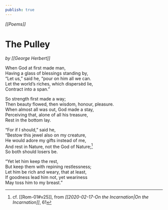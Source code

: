 ```yaml
---
publish: true
---
```

*[[Poems]]*

# The Pulley
*by [[George Herbert]]*

When God at first made man,  
Having a glass of blessings standing by,  
“Let us,” said he, “pour on him all we can.  
Let the world’s riches, which dispersèd lie,  
Contract into a span.”  

So strength first made a way;  
Then beauty flowed, then wisdom, honour, pleasure.  
When almost all was out, God made a stay,  
Perceiving that, alone of all his treasure,  
Rest in the bottom lay.  

“For if I should,” said he,  
“Bestow this jewel also on my creature,  
He would adore my gifts instead of me,  
And rest in Nature, not the God of Nature;[^rom]  
So both should losers be.  

“Yet let him keep the rest,  
But keep them with repining restlessness;  
Let him be rich and weary, that at least,  
If goodness lead him not, yet weariness  
May toss him to my breast.”

[^rom]: cf. [[Rom-01#v25]], from *[[2020-02-17-On the Incarnation|On the Incarnation]]*, 61
